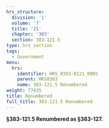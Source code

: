 ```yaml
---
hrs_structure:
  division: '1'
  volume: '7'
  title: '21'
  chapter: '383'
  section: 383-121.5
type: hrs_section
tags:
  - Government
menu:
  hrs:
    identifier: HRS_0383-0121_0005
    parent: HRS0383
    name: 383-121.5 Renumbered
weight: 77435
title: Renumbered
full_title: 383-121.5 Renumbered
---
```

**§383-121.5 Renumbered as §383-127.**